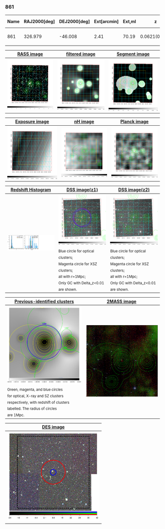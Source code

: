 <div STYLE="page-break-after: always;"></div>

### 861

|Name|RAJ2000[deg]|DEJ2000[deg] |Ext[arcmin]| Ext,ml | z | z_src| C|GC(XSZ,Delta_z<0.01)| GC(OPT,Delta_z<0.01)|GC| R_sig[arcmin] | R500[arcmin] | R500[Mpc]| CRsig[c/s] | CR500[c/s] |L500[1E44 erg/s]|F500[1E-12 erg/s/cm^2]| M500[1E14 Msun]|Tx[keV]|Cnt_sig|Beta|Rc[arcmin]|Comment|Alias|
|---|---|---|---|---|---|------|---|--------|---------|----------|---|---|---|---|---|---|---|---|---|---|---|---|---|---|
|861| 326.979| -46.008| 2.41| 70.19| 0.0621(0.007)| z1, z_xsz| B| MCXC, Tar| A, N| A, MCXC, N, Tar| 14.162| 11.774| 0.845| 0.401(0.050)| 0.390(0.049)| 0.700(0.055)| 7.539(0.595)| 1.82(0.07)| 3.16(0.08)| 106.2| 0.723(-0.113+0.148)| 3.949(-1.039+1.151)| -| k286|

|[RASS image](../image/861/861_img.pdf)|[filtered image](../image/861/861_fil.pdf)|[Segment image](../image/861/861_seg.pdf)|
|-------------------|--------------------|-------------------|
| <img src="../image/861/861_img.png" width="300">  | <img src="../image/861/861_fil.png" width="300">   | <img src="../image/861/861_seg.png" width="300">  |

|[Exposure image](../image/861/861_mex.pdf)| [nH image](../image/861/861_nh.pdf)| [Planck image](../image/861/861_p.pdf)|
|-------------------|--------------------|-------------------|
|<img src="../image/861/861_mex.png" width="300">   | <img src="../image/861/861_nh.png" width="300">    | <img src="../image/861/861_p.png" width="300"> |

|[Redshift Histogram](../image/861/861_zg.pdf) | [DSS image(z1)](../image/861/861_dss_z1.pdf)      |  [DSS image(z2)](../image/861/861_dss_z2.pdf)    |
|-------------------|--------------------|-------------------|
|<img src="../image/861/861_zg.png" width="300"> |<img src="../image/861/861_dss_z1.png" width="300"> <sub><br>Blue circle for optical clusters; <br>Magenta circle for XSZ clusters; <br>all with r=1Mpc; <br>Only GC with Delta_z<0.01 are shown. </sub>| <img src="../image/861/861_dss_z2.png" width="300"><sub><br>Blue circle for optical clusters; <br>Magenta circle for XSZ clusters; <br>all with r=1Mpc; <br>Only GC with Delta_z<0.01 are shown. </sub> |

|[Previous-identified clusters](../image/861/861_gc.pdf) | [2MASS image](../image/861/861_2mass.pdf)      |
|-------------------|-------------------|
|<img src=../image/861/861_gc.png width="300"> <br><sub>Green, magenta, and blue circles <br>for optical, X-ray and SZ clusters <br>respectively, with redshift of clusters <br>labelled. The radius of circles <br>are 1Mpc.</sub>|<img src="../image/861/861_2mass.png" width="300">  |

|[DES image](../image/861/861_des.pdf)   |
|-------------------|
| <img src="../image/861/861_des.png" width="300">  |
